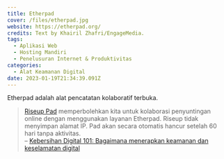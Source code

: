 ```yaml
---
title: Etherpad
cover: /files/etherpad.jpg
website: https://etherpad.org/
credits: Text by Khairil Zhafri/EngageMedia.
tags:
  - Aplikasi Web
  - Hosting Mandiri
  - Penelusuran Internet & Produktivitas
categories:
  - Alat Keamanan Digital
date: 2023-01-19T21:34:39.091Z
---
```

Etherpad adalah alat pencatatan kolaboratif terbuka.

> [Riseup Pad](https://pad.riseup.net/) memperbolehkan kita untuk kolaborasi penyuntingan online dengan menggunakan layanan Etherpad. Riseup tidak menyimpan alamat IP. Pad akan secara otomatis hancur setelah 60 hari tanpa aktivitas.\
> – [Kebersihan Digital 101: Bagaimana menerapkan keamanan dan keselamatan digital
](https://engagemedia.org/2022/kesehatan-digital-101-tetap-sehat-melawan-virus-online/?lang=id)